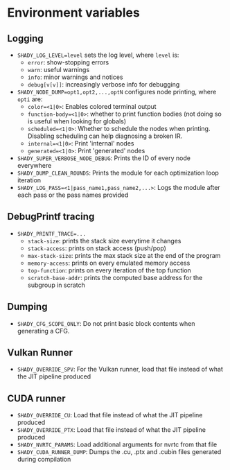 # Environment variables

## Logging

 * `SHADY_LOG_LEVEL=level` sets the log level, where `level` is:
   * `error`: show-stopping errors
   * `warn`: useful warnings
   * `info`: minor warnings and notices
   * `debug[v[v]]`: increasingly verbose info for debugging
 * `SHADY_NODE_DUMP=opt1,opt2,...,optN` configures node printing, where `opti` are:
   * `color=<1|0>`: Enables colored terminal output
   * `function-body=<1|0>`: whether to print function bodies (not doing so is useful when looking for globals)
   * `scheduled=<1|0>`: Whether to schedule the nodes when printing. Disabling scheduling can help diagnosing a broken IR.
   * `internal=<1|0>`: Print 'internal' nodes
   * `generated=<1|0>`: Print 'generated' nodes
 * `SHADY_SUPER_VERBOSE_NODE_DEBUG`: Prints the ID of every node everywhere
 * `SHADY_DUMP_CLEAN_ROUNDS`: Prints the module for each optimization loop iteration
 * `SHADY_LOG_PASS=<1|pass_name1,pass_name2,...>`: Logs the module after each pass or the pass names provided

## DebugPrintf tracing

 * `SHADY_PRINTF_TRACE=...`
   * `stack-size`: prints the stack size everytime it changes
   * `stack-access`: prints on stack access (push/pop)
   * `max-stack-size`: prints the max stack size at the end of the program
   * `memory-access`: prints on every emulated memory access
   * `top-function`: prints on every iteration of the top function
   * `scratch-base-addr`: prints the computed base address for the subgroup in scratch

## Dumping

 * `SHADY_CFG_SCOPE_ONLY`: Do not print basic block contents when generating a CFG.

## Vulkan Runner

 * `SHADY_OVERRIDE_SPV`: For the Vulkan runner, load that file instead of what the JIT pipeline produced

## CUDA runner

 * `SHADY_OVERRIDE_CU`: Load that file instead of what the JIT pipeline produced
 * `SHADY_OVERRIDE_PTX`: Load that file instead of what the JIT pipeline produced
 * `SHADY_NVRTC_PARAMS`: Load additional arguments for nvrtc from that file 
 * `SHADY_CUDA_RUNNER_DUMP`: Dumps the .cu, .ptx and .cubin files generated during compilation